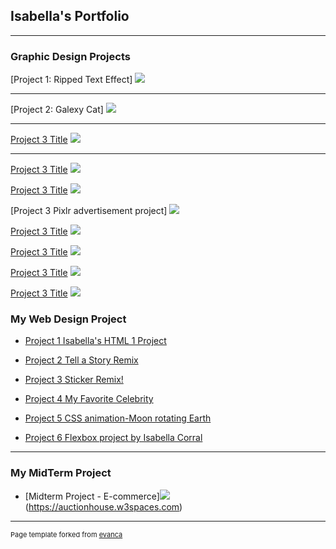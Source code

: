 ## Isabella's Portfolio

---

### Graphic Design Projects

[Project 1: Ripped Text Effect]
<img src="images/dummy_thumbnail.jpg?raw=true"/>

---
[Project 2: Galexy Cat]
<img src="images/dummy_thumbnail.jpg?raw=true"/>

---
[Project 3 Title](http://example.com/)
<img src="images/dummy_thumbnail.jpg?raw=true"/>

---
[Project 3 Title](http://example.com/)
<img src="images/dummy_thumbnail.jpg?raw=true"/>

[Project 3 Title](http://example.com/)
<img src="images/dummy_thumbnail.jpg?raw=true"/>

[Project 3 Pixlr advertisement project]
<img src="images/![Clemons cologne Ad](https://user-images.githubusercontent.com/117403987/207924624-c5efaab6-bae7-4e07-88fb-9611af59570b.jpg)"/>

[Project 3 Title](http://example.com/)
<img src="images/dummy_thumbnail.jpg?raw=true"/>

[Project 3 Title](http://example.com/)
<img src="images/dummy_thumbnail.jpg?raw=true"/>

[Project 3 Title](http://example.com/)
<img src="images/dummy_thumbnail.jpg?raw=true"/>

[Project 3 Title](http://example.com/)
<img src="images/dummy_thumbnail.jpg?raw=true"/>

### My Web Design Project

- [Project 1 Isabella's HTML 1 Project](https://trinket.io/html/f91d4af5cf)

- [Project 2 Tell a Story Remix](https://trinket.io/html/6fbcc2c66c)

- [Project 3 Sticker Remix!](https://trinket.io/html/7b7c215543)

- [Project 4 My Favorite Celebrity](https://trinket.io/html/24e444179c)

- [Project 5 CSS animation-Moon rotating Earth](https://trinket.io/html/279668bf1b)

- [Project 6 Flexbox project by Isabella Corral](https://trinket.io/html/bd557ba8ea)

---

### My MidTerm Project

- [Midterm Project - E-commerce]<img src="images/dummy_thumbnail.jpg?raw=true"/>
 (https://auctionhouse.w3spaces.com)


       


---
<p style="font-size:11px">Page template forked from <a href="https://github.com/evanca/quick-portfolio">evanca</a></p>
<!-- Remove above link if you don't want to attibute -->
